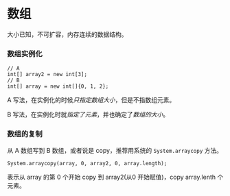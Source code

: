 # 数组



大小已知，不可扩容，内存连续的数据结构。



### 数组实例化

```
// A
int[] array2 = new int[3];
// B
int[] array = new int[]{0, 1, 2};
```



A 写法，在实例化的时候*只指定数组大小*，但是不指数组元素。

B 写法，在实例化时就*指定了元素*，并也确定了*数组的大小*。



### 数组的复制



从 A 数组写到 B 数组，或者说是 copy，推荐用系统的 `System.arraycopy` 方法。

```
System.arraycopy(array, 0, array2, 0, array.length);
```



表示从 array 的第 0 个开始 copy 到 array2(从0 开始赋值)，copy array.lenth 个元素。